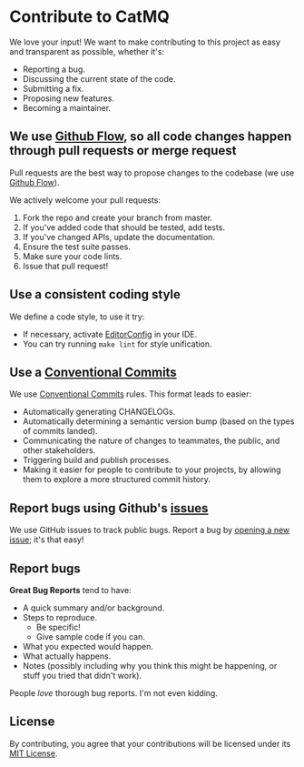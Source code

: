 # Contribute to CatMQ

We love your input! We want to make contributing to this project as easy and transparent as possible, whether it's:

- Reporting a bug.
- Discussing the current state of the code.
- Submitting a fix.
- Proposing new features.
- Becoming a maintainer.

## We use [Github Flow](https://guides.github.com/introduction/flow/index.html), so all code changes happen through pull requests or merge request

Pull requests are the best way to propose changes to the codebase (we use [Github Flow](https://guides.github.com/introduction/flow/index.html)).

We actively welcome your pull requests:

1. Fork the repo and create your branch from master.
2. If you've added code that should be tested, add tests.
3. If you've changed APIs, update the documentation.
4. Ensure the test suite passes.
5. Make sure your code lints.
6. Issue that pull request!

## Use a consistent coding style

We define a code style, to use it try:

- If necessary, activate [EditorConfig](https://editorconfig.org/) in your IDE.
- You can try running `make lint` for style unification.

## Use a [Conventional Commits](https://www.conventionalcommits.org/en/v1.0.0/)

We use [Conventional Commits](https://www.conventionalcommits.org/en/v1.0.0/) rules. This format leads to easier:

- Automatically generating CHANGELOGs.
- Automatically determining a semantic version bump (based on the types of commits landed).
- Communicating the nature of changes to teammates, the public, and other stakeholders.
- Triggering build and publish processes.
- Making it easier for people to contribute to your projects, by allowing them to explore a more structured commit history.

## Report bugs using Github's [issues](https://github.com/YasminTeles/new-server/issues)

We use GitHub issues to track public bugs. Report a bug by [opening a new issue](https://github.com/YasminTeles/new-server/issues/new); it's that easy!

## Report bugs

**Great Bug Reports** tend to have:

- A quick summary and/or background.
- Steps to reproduce.
  - Be specific!
  - Give sample code if you can.
- What you expected would happen.
- What actually happens.
- Notes (possibly including why you think this might be happening, or stuff you tried that didn't work).

People *love* thorough bug reports. I'm not even kidding.

## License

By contributing, you agree that your contributions will be licensed under its [MIT License](LICENSE).
